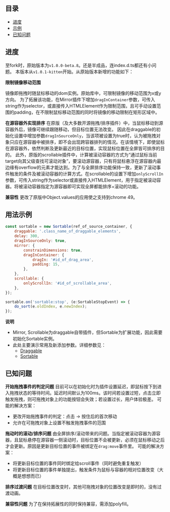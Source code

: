 

## 目录

- [进度](#进度)
- [示例](#示例)
- [已知问题](#已知问题)

## 进度

至fork时，原始版本为`v1.0.0-beta.8`。还是半成品，连index.d.ts都还有小问题。
本版本从`v1.0.1-kitten`开始。从原始版本新增的功能如下：

**限制镜像移动范围**

镜像即拖拽时随鼠标移动的dom实例。原始库中，可限制镜像的移动范围为x或y方向。
为了拓展该功能，在Mirror插件下增加`dragInContainer`参数，可传入string作为selector，或直接传入HTMLElement作为限制范围，且可手动设置范围的padding，在不限制鼠标移动范围的同时将镜像的移动限制在矩形区域中。

**在源容器外实现排序**
在原版（及大多数开源拖拽/排序插件）中，当鼠标移动到源容器外后，镜像可继续跟随移动，但目标位置无法改变。
因此在draggable的初始化设置中增加参数`dragInSourceOnly`，当该项被设置为true时，认为被拖拽对象只应在源容器中被排序，即不会出现跨容器排列的情况。在该情境下，即使鼠标在源容器外，依然判断及更新最近的目标位置，实现鼠标位置在全屏皆可排序的目的。
此外，原版的scrollable插件中，计算被滚动容器的方式为“通过鼠标当前target向其父级查找可滚动对象”，要滚动源容器，只有将鼠标悬浮在源容器内最边缘有overflow的元素才能达到。为了与全屏排序功能保持一致，更新了滚动事件触发的条件及被滚动容器的计算方式。在scrollable的设置下增加`onlyScrollIn`参数，可传入string作为selector或直接传入HTMLElement，用于指定被滚动容器。将被滚动容器指定为源容器即可实现全屏都能排序+滚动的功能。

**兼容性**
更改了原版中Object.values的应用使之支持到chrome 49。

## 用法示例
```javascript
const sortable = new Sortable(ref_of_source_container, {
	draggable: '.class_name_of_draggable_elements',
	delay: 300,
	dragInSourceOnly: true,
	mirror: {
		constrainDimensions: true,
		dragInContainer: {
			dragIn: '#id_of_drag_area',
			padding: 15,
		},
	},
	scrollable: {
		onlyScrollIn: '#id_of_scrollable_area',
	},
});

sortable.on('sortable:stop', (e:SortableStopEvent) => {
	do_sort(e.oldIndex, e.newIndex);
});
```

**说明**
- Mirror, Scrollable为draggable自带插件，但Sortable为扩展功能，因此需要初始化Sortable实例。
- 此处主要演示常用及新添加参数。详细参数见：
  - [Draggable](src/Draggable/README.md)
  - [Sortable](src/Sortable/README.md)

## 已知问题

**开始拖拽事件的判定问题**
目前可以在初始化时为插件设置延迟，即鼠标按下到进入拖拽状态的等待时间。延迟时间默认为100ms。该时间若设置过短，点击立即触发拖拽，则可拖拽对象上的功能按钮会失效；若设置过长，用户体验极差。
可能的解决方案：
- 更改开始拖拽事件的判定：点击 -> 按住后的首次移动
- 允许在可拖拽对象上设置不触发拖拽事件的范围

**拖动时的滚动/排序问题**
由全屏排序/滚动带来的问题。当指定被滚动容器为源容器，且鼠标悬停在源容器一侧滚动时，目标位置不会被更新，必须在鼠标移动之后才会更新。原因是更新目标位置的事件被绑定在`drag:move`事件里。
可能的解决方案：
- 将更新目标位置的事件同时绑定给scroll事件（同时避免重复触发）
- 将更新目标位置的事件单独提出，触发条件为鼠标与容器的相对位置改变（大概是想想而已）

**排序过渡问题**
在目标位置改变时，其他可拖拽对象的位置改变是即时的，没有过渡动画。

**兼容性问题**
为了在保持拓展性的同时保持兼容，需添加polyfill。